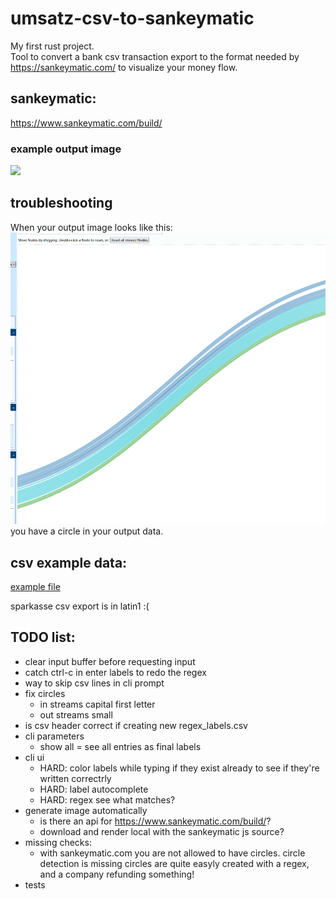 # umsatz-csv-to-sankeymatic

My first rust project.  
Tool to convert a bank csv transaction export to the format needed by https://sankeymatic.com/ to visualize your money flow.

## sankeymatic:
https://www.sankeymatic.com/build/
### example output image
![](https://i.redd.it/q0dfzzlxc3n41.png)

## troubleshooting
When your output image looks like this:  
![](examples/output_with_loop.png)
you have a circle in your output data.

## csv example data:
[example file](data/transactions.csv)

sparkasse csv export is in latin1 :(


## TODO list:
- clear input buffer before requesting input
- catch ctrl-c in enter labels to redo the regex
- way to skip csv lines in cli prompt
- fix circles
    - in streams capital first letter 
    - out streams small
- is csv header correct if creating new regex_labels.csv
- cli parameters
    - show all = see all entries as final labels
- cli ui
    - HARD: color labels while typing if they exist already to see if they're written correctrly
    - HARD: label autocomplete
    - HARD: regex see what matches?
- generate image automatically
    - is there an api for https://www.sankeymatic.com/build/?
    - download and render local with the sankeymatic js source?
- missing checks:
    - with sankeymatic.com you are not allowed to have circles.
      circle detection is missing 
      circles are quite easyly created with a regex, and a company refunding something!
- tests
